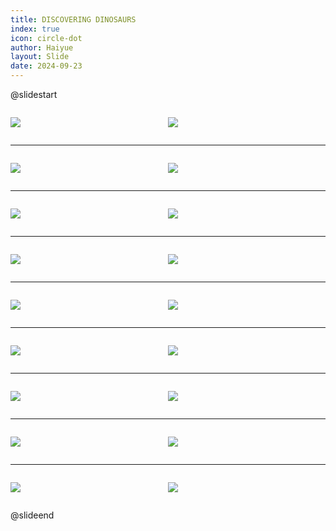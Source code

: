 ```yaml
---
title: DISCOVERING DINOSAURS
index: true
icon: circle-dot
author: Haiyue
layout: Slide
date: 2024-09-23
---
```

 
@slidestart

<div style="display:flex">
<div style="flex:1">

![](/reading/english/Level-L/DISCOVERING%20DINOSAURS/001.webp)
</div>
<div style="flex:1">

![](/reading/english/Level-L/DISCOVERING%20DINOSAURS/002.webp)
</div>
</div>

---

<div style="display:flex">
<div style="flex:1">

![](/reading/english/Level-L/DISCOVERING%20DINOSAURS/003.webp)
</div>
<div style="flex:1">

![](/reading/english/Level-L/DISCOVERING%20DINOSAURS/004.webp)
</div>
</div>

---

<div style="display:flex">
<div style="flex:1">

![](/reading/english/Level-L/DISCOVERING%20DINOSAURS/005.webp)
</div>
<div style="flex:1">

![](/reading/english/Level-L/DISCOVERING%20DINOSAURS/006.webp)
</div>
</div>

---

<div style="display:flex">
<div style="flex:1">

![](/reading/english/Level-L/DISCOVERING%20DINOSAURS/007.webp)
</div>
<div style="flex:1">

![](/reading/english/Level-L/DISCOVERING%20DINOSAURS/008.webp)
</div>
</div>

---

<div style="display:flex">
<div style="flex:1">

![](/reading/english/Level-L/DISCOVERING%20DINOSAURS/009.webp)
</div>
<div style="flex:1">

![](/reading/english/Level-L/DISCOVERING%20DINOSAURS/010.webp)
</div>
</div>

---

<div style="display:flex">
<div style="flex:1">

![](/reading/english/Level-L/DISCOVERING%20DINOSAURS/011.webp)
</div>
<div style="flex:1">

![](/reading/english/Level-L/DISCOVERING%20DINOSAURS/012.webp)
</div>
</div>

---

<div style="display:flex">
<div style="flex:1">

![](/reading/english/Level-L/DISCOVERING%20DINOSAURS/013.webp)
</div>
<div style="flex:1">

![](/reading/english/Level-L/DISCOVERING%20DINOSAURS/014.webp)
</div>
</div>

---

<div style="display:flex">
<div style="flex:1">

![](/reading/english/Level-L/DISCOVERING%20DINOSAURS/015.webp)
</div>
<div style="flex:1">

![](/reading/english/Level-L/DISCOVERING%20DINOSAURS/016.webp)
</div>
</div>

---

<div style="display:flex">
<div style="flex:1">

![](/reading/english/Level-L/DISCOVERING%20DINOSAURS/017.webp)
</div>
<div style="flex:1">

![](/reading/english/Level-L/DISCOVERING%20DINOSAURS/018.webp)
</div>
</div>

@slideend